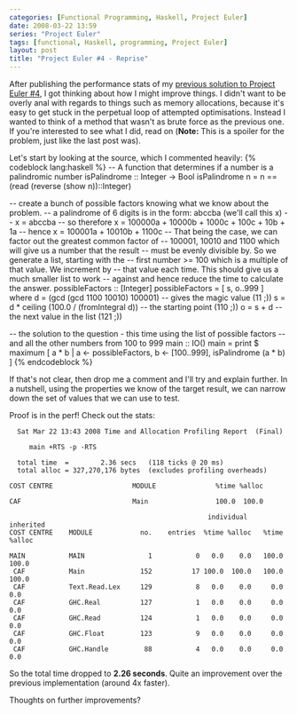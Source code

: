 ```yaml
---
categories: [Functional Programming, Haskell, Project Euler]
date: 2008-03-22 13:59
series: "Project Euler"
tags: [functional, Haskell, programming, Project Euler]
layout: post
title: "Project Euler #4 - Reprise"
---
```

After publishing the performance stats of my <a href="/posts/project-euler-4/" title="Project Euler #4">previous solution to Project Euler #4</a>, I got thinking about how I might improve things. I didn't want to be overly anal with regards to things such as memory allocations, because it's easy to get stuck in the perpetual loop of attempted optimisations. Instead I wanted to think of a method that wasn't as brute force as the previous one. If you're interested to see what I did, read on (<strong>Note:</strong> This is a spoiler for the problem, just like the last post was).

<!--more-->

Let's start by looking at the source, which I commented heavily:
{% codeblock lang:haskell %}
-- A function that determines if a number is a palindromic number
isPalindrome :: Integer -> Bool
isPalindrome n = n == (read (reverse (show n))::Integer)

-- create a bunch of possible factors knowing what we know about the problem.
-- a palindrome of 6 digits is in the form: abccba (we'll call this x)
-- x = abccba
-- so therefore x = 100000a + 10000b + 1000c + 100c + 10b + 1a
-- hence x = 100001a + 10010b + 1100c
-- That being the case, we can factor out the greatest common factor of
-- 100001, 10010 and 1100 which will give us a number that the result
-- must be evenly divisible by. So we generate a list, starting with the
-- first number >= 100 which is a multiple of that value. We increment by
-- that value each time. This should give us a much smaller list to work
-- against and hence reduce the time to calculate the answer.
possibleFactors :: [Integer]
possibleFactors = [ s, o..999 ]
                where
                  d = (gcd (gcd 1100 10010) 100001) -- gives the magic value (11 ;))
                  s = d * ceiling (100.0 / (fromIntegral d)) -- the starting point (110 ;))
                  o = s + d -- the next value in the list (121 ;))

-- the solution to the question - this time using the list of possible factors
-- and all the other numbers from 100 to 999
main :: IO()
main = print $ maximum [ a * b | a <- possibleFactors, b <- [100..999], isPalindrome (a * b) ]
{% endcodeblock %}


If that's not clear, then drop me a comment and I'll try and explain further. In a nutshell, using the properties we know of the target result, we can narrow down the set of values that we can use to test.

Proof is in the perf! Check out the stats:

      Sat Mar 22 13:43 2008 Time and Allocation Profiling Report  (Final)

         main +RTS -p -RTS

      total time  =        2.36 secs   (118 ticks @ 20 ms)
      total alloc = 327,270,176 bytes  (excludes profiling overheads)

    COST CENTRE                    MODULE               %time %alloc

    CAF                            Main                 100.0  100.0

                                                      individual    inherited
    COST CENTRE    MODULE            no.    entries  %time %alloc   %time %alloc

    MAIN           MAIN                1           0   0.0    0.0   100.0  100.0
     CAF           Main              152          17 100.0  100.0   100.0  100.0
     CAF           Text.Read.Lex     129           8   0.0    0.0     0.0    0.0
     CAF           GHC.Real          127           1   0.0    0.0     0.0    0.0
     CAF           GHC.Read          124           1   0.0    0.0     0.0    0.0
     CAF           GHC.Float         123           9   0.0    0.0     0.0    0.0
     CAF           GHC.Handle         88           4   0.0    0.0     0.0    0.0

So the total time dropped to <strong>2.26 seconds</strong>. Quite an improvement over the previous implementation (around 4x faster).

Thoughts on further improvements?
